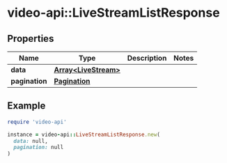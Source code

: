 # video-api::LiveStreamListResponse

## Properties

| Name | Type | Description | Notes |
| ---- | ---- | ----------- | ----- |
| **data** | [**Array&lt;LiveStream&gt;**](LiveStream.md) |  |  |
| **pagination** | [**Pagination**](Pagination.md) |  |  |

## Example

```ruby
require 'video-api'

instance = video-api::LiveStreamListResponse.new(
  data: null,
  pagination: null
)
```

